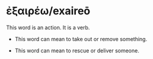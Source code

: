 # ἐξαιρέω/exaireō
This word is an action. It is a verb.

* This word can mean to take out or remove something.

* This word can mean to rescue or deliver someone.
